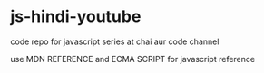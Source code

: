 # js-hindi-youtube
code repo for javascript series at chai aur code channel

use MDN REFERENCE and ECMA SCRIPT for javascript reference